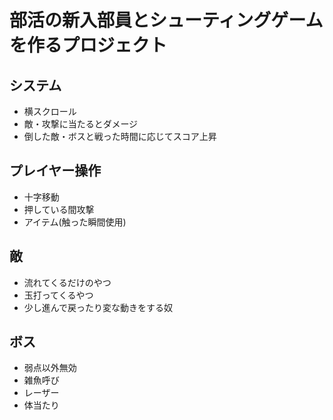 # 部活の新入部員とシューティングゲームを作るプロジェクト

## システム
* 横スクロール
* 敵・攻撃に当たるとダメージ
* 倒した敵・ボスと戦った時間に応じてスコア上昇

## プレイヤー操作
* 十字移動
* 押している間攻撃
* アイテム(触った瞬間使用)

## 敵
* 流れてくるだけのやつ
* 玉打ってくるやつ
* 少し進んで戻ったり変な動きをする奴

## ボス
* 弱点以外無効
* 雑魚呼び
* レーザー
* 体当たり
